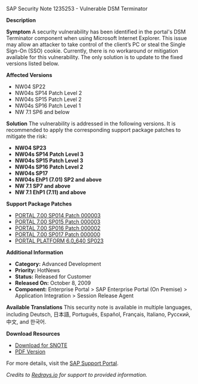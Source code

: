 SAP Security Note 1235253 - Vulnerable DSM Terminator

**Description**

**Symptom**
A security vulnerability has been identified in the portal's DSM Terminator component when using Microsoft Internet Explorer. This issue may allow an attacker to take control of the client’s PC or steal the Single Sign-On (SSO) cookie. Currently, there is no workaround or mitigation available for this vulnerability. The only solution is to update to the fixed versions listed below.

**Affected Versions**
- NW04 SP22
- NW04s SP14 Patch Level 2
- NW04s SP15 Patch Level 2
- NW04s SP16 Patch Level 1
- NW 7.1 SP6 and below

**Solution**
The vulnerability is addressed in the following versions. It is recommended to apply the corresponding support package patches to mitigate the risk:

- **NW04 SP23**
- **NW04s SP14 Patch Level 3**
- **NW04s SP15 Patch Level 3**
- **NW04s SP16 Patch Level 2**
- **NW04s SP17**
- **NW04s EhP1 (7.01) SP2 and above**
- **NW 7.1 SP7 and above**
- **NW 7.1 EhP1 (7.11) and above**

**Support Package Patches**
- [PORTAL 7.00 SP014 Patch 000003](https://userapps.support.sap.com/sap/support/swdc/notes?cvnr=01200615320200007801&support_package=SP014&patch_level=000003)
- [PORTAL 7.00 SP015 Patch 000003](https://userapps.support.sap.com/sap/support/swdc/notes?cvnr=01200615320200007801&support_package=SP015&patch_level=000003)
- [PORTAL 7.00 SP016 Patch 000002](https://userapps.support.sap.com/sap/support/swdc/notes?cvnr=01200615320200007801&support_package=SP016&patch_level=000002)
- [PORTAL 7.00 SP017 Patch 000000](https://userapps.support.sap.com/sap/support/swdc/notes?cvnr=01200615320200007801&support_package=SP017&patch_level=000000)
- [PORTAL PLATFORM 6.0_640 SP023](https://userapps.support.sap.com/sap/support/swdc/notes?cvnr=01200314690200004174&support_package=SP023&patch_level=000000)

**Additional Information**
- **Category:** Advanced Development
- **Priority:** HotNews
- **Status:** Released for Customer
- **Released On:** October 8, 2009
- **Component:** Enterprise Portal > SAP Enterprise Portal (On Premise) > Application Integration > Session Release Agent

**Available Translations**
This security note is available in multiple languages, including Deutsch, 日本語, Português, Español, Français, Italiano, Русский, 中文, and 한국어.

**Download Resources**
- [Download for SNOTE](https://notesdownloads.sap.com/note/0040000016566462017)
- [PDF Version](https://userapps.support.sap.com/sap/support/sfm/notes/print/0001235253?language=en-US&token=E99B4D01F7A42D15CFA0CF5D229AA357)

For more details, visit the [SAP Support Portal](https://me.sap.com/).

*Credits to [Redrays.io](https://redrays.io) for support to provided information.*